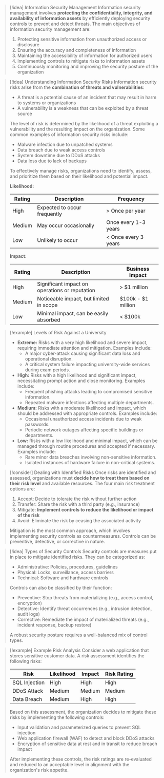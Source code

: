 > [!idea] Information Security Management
> Information security management involves **protecting the confidentiality, integrity, and availability of information assets** by efficiently deploying security controls to prevent and detect threats. The main objectives of information security management are:
> 1. Protecting sensitive information from unauthorized access or disclosure
> 2. Ensuring the accuracy and completeness of information
> 3. Maintaining the accessibility of information for authorized users
> 4. Implementing controls to mitigate risks to information assets
> 5. Continuously monitoring and improving the security posture of the organization

> [!idea] Understanding Information Security Risks
> Information security risks arise from the **combination of threats and vulnerabilities**:
> - A threat is a potential cause of an incident that may result in harm to systems or organizations
> - A vulnerability is a weakness that can be exploited by a threat source
> 
> The level of risk is determined by the likelihood of a threat exploiting a vulnerability and the resulting impact on the organization. Some common examples of information security risks include:
> - Malware infection due to unpatched systems
> - Data breach due to weak access controls
> - System downtime due to DDoS attacks
> - Data loss due to lack of backups
> 
> To effectively manage risks, organizations need to identify, assess, and prioritize them based on their likelihood and potential impact.
> 
> **Likelihood:**
> 
> | Rating | Description | Frequency |
> |--------|-------------|-----------|
> | High   | Expected to occur frequently | > Once per year |
> | Medium | May occur occasionally | Once every 1-3 years |
> | Low    | Unlikely to occur | < Once every 3 years |
>
> **Impact:**
> 
> | Rating | Description | Business Impact |
> |--------|-------------|-----------------|
> | High   | Significant impact on operations or reputation | > $1 million |
> | Medium | Noticeable impact, but limited in scope | $100k - $1 million |
> | Low    | Minimal impact, can be easily absorbed | < $100k |

> [!example] Levels of Risk Against a University
> - **Extreme:** Risks with a very high likelihood and severe impact, requiring immediate attention and mitigation. Examples include:
>   - A major cyber-attack causing significant data loss and operational disruption.
>   - A critical system failure impacting university-wide services during exam periods.
> - **High:** Risks with a high likelihood and significant impact, necessitating prompt action and close monitoring. Examples include:
>   - Frequent phishing attacks leading to compromised sensitive information.
>   - Repeated malware infections affecting multiple departments.
> - **Medium:** Risks with a moderate likelihood and impact, which should be addressed with appropriate controls. Examples include:
>   - Occasional unauthorized access incidents due to weak passwords.
>   - Periodic network outages affecting specific buildings or departments.
> - **Low:** Risks with a low likelihood and minimal impact, which can be managed through routine procedures and accepted if necessary. Examples include:
>   - Rare minor data breaches involving non-sensitive information.
>   - Isolated instances of hardware failure in non-critical systems.

> [!consider] Dealing with Identified Risks
> Once risks are identified and assessed, organizations must **decide how to treat them based on their risk level** and available resources. The four main risk treatment options are:
> 1. Accept: Decide to tolerate the risk without further action
> 2. Transfer: Share the risk with a third party (e.g., insurance)
> 3. Mitigate: **Implement controls to reduce the likelihood or impact of the risk** 
> 4. Avoid: Eliminate the risk by ceasing the associated activity
>
> Mitigation is the most common approach, which involves implementing security controls as countermeasures. Controls can be preventive, detective, or corrective in nature.


> [!idea] Types of Security Controls
> Security controls are measures put in place to mitigate identified risks. They can be categorized as:
> - Administrative: Policies, procedures, guidelines
> - Physical: Locks, surveillance, access barriers
> - Technical: Software and hardware controls
>
> Controls can also be classified by their function:
> - Preventive: Stop threats from materializing (e.g., access control, encryption)
> - Detective: Identify threat occurrences (e.g., intrusion detection, audit logs) 
> - Corrective: Remediate the impact of materialized threats (e.g., incident response, backup restore)
>
> A robust security posture requires a well-balanced mix of control types.


> [!example] Example Risk Analysis
> Consider a web application that stores sensitive customer data. A risk assessment identifies the following risks:
> 
> | Risk | Likelihood | Impact | Risk Rating |
> |------|------------|--------|-------------|
> | SQL Injection | High | High | High |
> | DDoS Attack | Medium | Medium | Medium |
> | Data Breach | Medium | High | High |
> 
> Based on this assessment, the organization decides to mitigate these risks by implementing the following controls:
> - Input validation and parameterized queries to prevent SQL injection
> - Web application firewall (WAF) to detect and block DDoS attacks
> - Encryption of sensitive data at rest and in transit to reduce breach impact
> 
> After implementing these controls, the risk ratings are re-evaluated and reduced to an acceptable level in alignment with the organization's risk appetite.